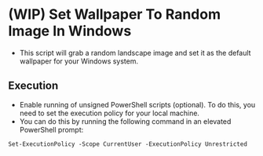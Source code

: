 # (WIP) Set Wallpaper To Random Image In Windows

- This script will grab a random landscape image and set it as the default wallpaper for your Windows system.

## Execution
- Enable running of unsigned PowerShell scripts (optional). To do this, you need to set the execution policy for your local machine.
- You can do this by running the following command in an elevated PowerShell prompt:
```
Set-ExecutionPolicy -Scope CurrentUser -ExecutionPolicy Unrestricted
```
